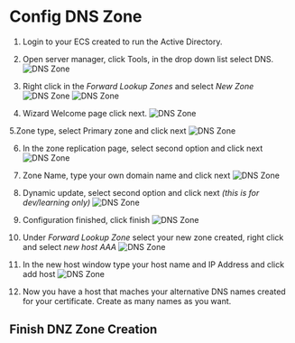# Config DNS Zone

1. Login to your ECS created to run the Active Directory.

2. Open server manager, click Tools, in the drop down list select DNS.
![DNS Zone](/img/dns-config-01.png)

3. Right click in the *Forward Lookup Zones* and select *New Zone*
![DNS Zone](/img/dns-config-02.png)
![DNS Zone](/img/dns-config-03.png)

4. Wizard Welcome page click next.
![DNS Zone](/img/dns-config-04.png)

5.Zone type, select Primary zone and click next
![DNS Zone](/img/dns-config-05.png)

6. In the zone replication page, select second option and click next
![DNS Zone](/img/dns-config-06.png)

7. Zone Name, type your own domain name and click next
![DNS Zone](/img/dns-config-07.png)

8. Dynamic update, select second option and click next *(this is for dev/learning only)*
![DNS Zone](/img/dns-config-08.png)

9. Configuration finished, click finish
![DNS Zone](/img/dns-config-09.png)

10. Under *Forward Lookup Zone* select your new zone created, right click and select *new host AAA*
![DNS Zone](/img/dns-config-10.png)

11. In the new host window type your host name and IP Address and click add host
![DNS Zone](/img/dns-config-11.png)

12. Now you have a host that maches your alternative DNS names created for your certificate. Create as many names as you want.

## Finish DNZ Zone Creation
